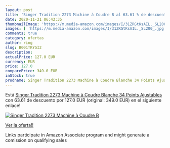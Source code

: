 ```yaml
---
layout: post
title: 'Singer Tradition 2273 Machine à Coudre B al 63.61 % de descuento'
date: 2020-11-21 06:43:35
thumbnailImage: 'https://m.media-amazon.com/images/I/31ZRGtKsAIL._SL200_.jpg'
images: [ 'https://m.media-amazon.com/images/I/31ZRGtKsAIL._SL200_.jpg' ]
comments: true
category: ofertas
author: ring
slug: B001TKYGI2
description:
actualPrice: 127.0 EUR
currency: EUR
price: 127.0
comparePrice: 349.0 EUR
inStock: true
prodname: Singer Tradition 2273 Machine à Coudre Blanche 34 Points Ajustables
---
```


Está [Singer Tradition 2273 Machine à Coudre Blanche 34 Points Ajustables](https://www.amazon.fr/dp/B001TKYGI2/?tag=tolees0d-21) con 63.61 de descuento por 127.0 EUR (original: 349.0 EUR) en el siguiente enlace!

[![Singer Tradition 2273 Machine à Coudre B](https://m.media-amazon.com/images/I/31ZRGtKsAIL._SL200_.jpg)](https://www.amazon.fr/dp/B001TKYGI2/?tag=tolees0d-21)

[Ver la oferta!!](https://www.amazon.fr/dp/B001TKYGI2/?tag=tolees0d-21)

Links participate in Amazon Associate program and might generate a comission on qualifying sales


